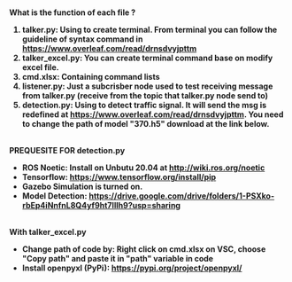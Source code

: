 
<br><b> What is the function of each file ? <b></br>

1. talker.py: Using to create terminal. From terminal you can follow the guideline of syntax command in https://www.overleaf.com/read/drnsdvyjpttm
2. talker_excel.py: You can create terminal command base on modify excel file.
3. cmd.xlsx: Containing command lists
4. listener.py: Just a subcrisber node used to test receiving message from talker.py (receive from the topic that talker.py node send to)
5. detection.py: Using to detect traffic signal. It will send the msg is redefined at https://www.overleaf.com/read/drnsdvyjpttm. You need to change the path of
model "370.h5" download at the link below.

<br> <b> PREQUESITE FOR detection.py <b> </br>
- ROS Noetic: Install on Unbutu 20.04 at http://wiki.ros.org/noetic
- Tensorflow: https://www.tensorflow.org/install/pip
- Gazebo Simulation is turned on.
- Model Detection: https://drive.google.com/drive/folders/1-PSXko-rbEp4iNnfnL8Q4yf9ht7IIlh9?usp=sharing

<br> <b> With talker_excel.py <b> </br>
- Change path of code by: Right click on cmd.xlsx on VSC, choose "Copy path" and paste it in "path" variable in code
- Install openpyxl (PyPi): https://pypi.org/project/openpyxl/

